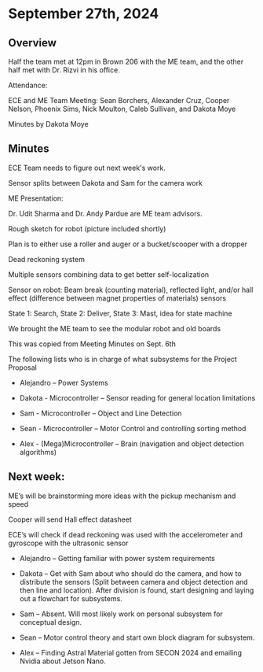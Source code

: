 # September 27th, 2024 

## Overview 

Half the team met at 12pm in Brown 206 with the ME team, and the other half met with Dr. Rizvi in his office. 

Attendance:  

ECE and ME Team Meeting: Sean Borchers, Alexander Cruz, Cooper Nelson, Phoenix Sims, Nick Moulton, Caleb Sullivan, and Dakota Moye 

Minutes by Dakota Moye 


## Minutes 

ECE Team needs to figure out next week's work. 

Sensor splits between Dakota and Sam for the camera work 

ME Presentation: 

Dr. Udit Sharma and Dr. Andy Pardue are ME team advisors. 

Rough sketch for robot (picture included shortly) 

Plan is to either use a roller and auger or a bucket/scooper with a dropper 

Dead reckoning system 

Multiple sensors combining data to get better self-localization 

Sensor on robot: Beam break (counting material), reflected light, and/or hall effect (difference between magnet properties of materials) sensors  

State 1: Search, State 2: Deliver, State 3: Mast, idea for state machine 

We brought the ME team to see the modular robot and old boards 

 

This was copied from Meeting Minutes on Sept. 6th 

The following lists who is in charge of what subsystems for the Project Proposal 

- Alejandro – Power Systems 

- Dakota - Microcontroller – Sensor reading for general location limitations 

- Sam - Microcontroller – Object and Line Detection 

- Sean - Microcontroller – Motor Control and controlling sorting method 

- Alex - (Mega)Microcontroller – Brain (navigation and object detection algorithms) 

 

## Next week: 

ME’s will be brainstorming more ideas with the pickup mechanism and speed 

Cooper will send Hall effect datasheet 

ECE’s will check if dead reckoning was used with the accelerometer and gyroscope with the ultrasonic sensor 

- Alejandro – Getting familiar with power system requirements 

- Dakota – Get with Sam about who should do the camera, and how to distribute the sensors (Split between camera and object detection and then line and location). After division is found, start designing and laying out a flowchart for subsystems. 

- Sam – Absent. Will most likely work on personal subsystem for conceptual design. 

- Sean – Motor control theory and start own block diagram for subsystem. 

- Alex – Finding Astral Material gotten from SECON 2024 and emailing Nvidia about Jetson Nano. 

